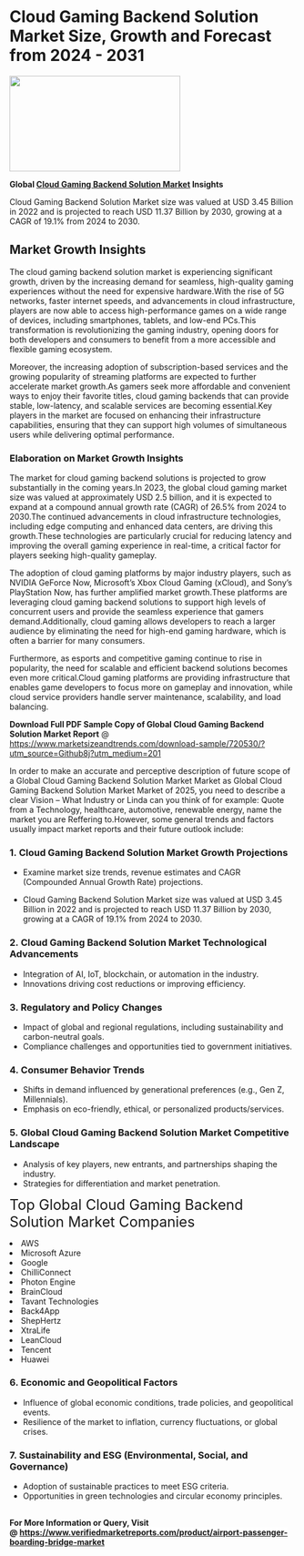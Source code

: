 <H1>Cloud Gaming Backend Solution Market Size, Growth and Forecast from 2024 - 2031</H1><img class="aligncenter size-medium wp-image-584254" src="https://thirdeyenews.in/wp-content/uploads/2024/09/Global-Market-Research-300x168.jpeg" alt="" width="300" height="168" /><p><strong>Global&nbsp;<a href="https://www.marketsizeandtrends.com/download-sample/720530/?utm_source=Github8j?utm_medium=201">Cloud Gaming Backend Solution Market</a> Insights</strong></p><p>Cloud Gaming Backend Solution Market size was valued at USD 3.45 Billion in 2022 and is projected to reach USD 11.37 Billion by 2030, growing at a CAGR of 19.1% from 2024 to 2030.</p><p><h2>Market Growth Insights</h2> <p>The cloud gaming backend solution market is experiencing significant growth, driven by the increasing demand for seamless, high-quality gaming experiences without the need for expensive hardware.With the rise of 5G networks, faster internet speeds, and advancements in cloud infrastructure, players are now able to access high-performance games on a wide range of devices, including smartphones, tablets, and low-end PCs.This transformation is revolutionizing the gaming industry, opening doors for both developers and consumers to benefit from a more accessible and flexible gaming ecosystem.</p> <p>Moreover, the increasing adoption of subscription-based services and the growing popularity of streaming platforms are expected to further accelerate market growth.As gamers seek more affordable and convenient ways to enjoy their favorite titles, cloud gaming backends that can provide stable, low-latency, and scalable services are becoming essential.Key players in the market are focused on enhancing their infrastructure capabilities, ensuring that they can support high volumes of simultaneous users while delivering optimal performance.</p> <p></p> <h3>Elaboration on Market Growth Insights</h3> <p>The market for cloud gaming backend solutions is projected to grow substantially in the coming years.In 2023, the global cloud gaming market size was valued at approximately USD 2.5 billion, and it is expected to expand at a compound annual growth rate (CAGR) of 26.5% from 2024 to 2030.The continued advancements in cloud infrastructure technologies, including edge computing and enhanced data centers, are driving this growth.These technologies are particularly crucial for reducing latency and improving the overall gaming experience in real-time, a critical factor for players seeking high-quality gameplay.</p> <p>The adoption of cloud gaming platforms by major industry players, such as NVIDIA GeForce Now, Microsoft’s Xbox Cloud Gaming (xCloud), and Sony’s PlayStation Now, has further amplified market growth.These platforms are leveraging cloud gaming backend solutions to support high levels of concurrent users and provide the seamless experience that gamers demand.Additionally, cloud gaming allows developers to reach a larger audience by eliminating the need for high-end gaming hardware, which is often a barrier for many consumers.</p> <p>Furthermore, as esports and competitive gaming continue to rise in popularity, the need for scalable and efficient backend solutions becomes even more critical.Cloud gaming platforms are providing infrastructure that enables game developers to focus more on gameplay and innovation, while cloud service providers handle server maintenance, scalability, and load balancing.</p> <p></p><p><span class=""><strong>Download Full PDF Sample Copy of Global Cloud Gaming Backend Solution Market Report</strong> @ <a href="https://www.marketsizeandtrends.com/download-sample/720530/?utm_source=Github8j?utm_medium=201" target="_blank">https://www.marketsizeandtrends.com/download-sample/720530/?utm_source=Github8j?utm_medium=201</a></span></p><p>In order to make an accurate and perceptive description of future scope of a Global&nbsp;Cloud Gaming Backend Solution Market Market as Global&nbsp;Cloud Gaming Backend Solution Market Market of 2025, you need to describe a clear Vision &ndash; What Industry or Linda can you think of for example: Quote from a Technology, healthcare, automotive, renewable energy, name the market you are Reffering to.However, some general trends and factors usually impact market reports and their future outlook include:</p><h3>1.&nbsp;<strong>Cloud Gaming Backend Solution Market Growth Projections</strong></h3><ul><li>Examine market size trends, revenue estimates and CAGR (Compounded Annual Growth Rate) projections.</li><li><p>Cloud Gaming Backend Solution Market size was valued at USD 3.45 Billion in 2022 and is projected to reach USD 11.37 Billion by 2030, growing at a CAGR of 19.1% from 2024 to 2030.</p></li></ul><h3>2.&nbsp;<strong>Cloud Gaming Backend Solution Market Technological Advancements</strong></h3><ul><li>Integration of AI, IoT, blockchain, or automation in the industry.</li><li>Innovations driving cost reductions or improving efficiency.</li></ul><h3>3.&nbsp;<strong>Regulatory and Policy Changes</strong></h3><ul><li>Impact of global and regional regulations, including sustainability and carbon-neutral goals.</li><li>Compliance challenges and opportunities tied to government initiatives.</li></ul><h3>4.&nbsp;<strong>Consumer Behavior Trends</strong></h3><ul><li>Shifts in demand influenced by generational preferences (e.g., Gen Z, Millennials).</li><li>Emphasis on eco-friendly, ethical, or personalized products/services.</li></ul><h3>5.&nbsp;<strong>Global Cloud Gaming Backend Solution Market Competitive Landscape</strong></h3><ul><li>Analysis of key players, new entrants, and partnerships shaping the industry.</li><li>Strategies for differentiation and market penetration.</li></ul><p data-pm-slice="1 1 []"><span style="color: inherit; font-family: inherit; font-size: 25px;">Top Global Cloud Gaming Backend Solution Market Companies</span></p><div class="" data-test-id=""><p><li>AWS</li><li> Microsoft Azure</li><li> Google</li><li> ChilliConnect</li><li> Photon Engine</li><li> BrainCloud</li><li> Tavant Technologies</li><li> Back4App</li><li> ShepHertz</li><li> XtraLife</li><li> LeanCloud</li><li> Tencent</li><li> Huawei</li></p></div><h3>6.&nbsp;<strong>Economic and Geopolitical Factors</strong></h3><ul><li>Influence of global economic conditions, trade policies, and geopolitical events.</li><li>Resilience of the market to inflation, currency fluctuations, or global crises.</li></ul><h3>7.&nbsp;<strong>Sustainability and ESG (Environmental, Social, and Governance)</strong></h3><ul><li>Adoption of sustainable practices to meet ESG criteria.</li><li>Opportunities in green technologies and circular economy principles.</li></ul><h2><strong style="font-size: 14px;">For More Information or Query, Visit @&nbsp;</strong><a style="background-color: #ffffff; font-size: 14px;" href="https://www.marketsizeandtrends.com/report/cloud-gaming-backend-solution-market/" target="_blank">https://www.verifiedmarketreports.com/product/airport-passenger-boarding-bridge-market</a></h2>
